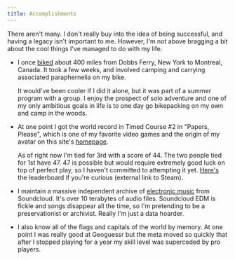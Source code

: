 ```yaml
---
title: Accomplishments
---
```


There aren't many. I don't really buy into the idea of being successful, and having a legacy isn't important to me. However, I'm not above bragging a bit about the cool things I've managed to do with my life.

- I once [biked](/bicycling) about 400 miles from Dobbs Ferry, New York to Montreal, Canada. It took a few weeks, and involved camping and carrying associated paraphernelia on my bike. 

    It would've been cooler if I did it alone, but it was part of a summer program with a group. I enjoy the prospect of solo adventure and one of my only ambitious goals in life is to one day go bikepacking on my own and camp in the woods.

- At one point I got the world record in Timed Course #2 in "Papers, Please", which is one of my favorite video games and the origin of my avatar on this site's [homepage](/).

    As of right now I'm tied for 3rd with a score of 44. The two people tied for 1st have 47. 47 is possible but would require extremely good luck on top of perfect play, so I haven't committed to attempting it yet. [Here's](https://steamcommunity.com/stats/PapersPlease/leaderboards/179544?sr=1) the leaderboard if you're curious (external link to Steam).

- I maintain a massive independent archive of [electronic music](/music) from Soundcloud. It's over 10 terabytes of audio files. Soundcloud EDM is fickle and songs disappear all the time, so I'm pretending to be a preservationist or archivist. Really I'm just a data hoarder. 

- I also know all of the flags and capitals of the world by memory. At one point I was really good at Geoguessr but the meta moved so quickly that after I stopped playing for a year my skill level was superceded by pro players.